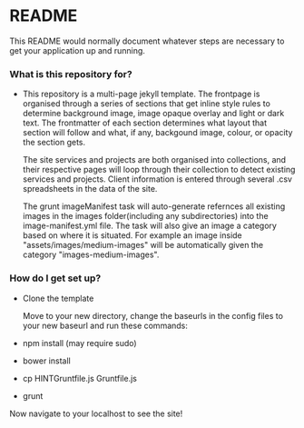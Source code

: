 # README #

This README would normally document whatever steps are necessary to get your application up and running.

### What is this repository for? ###

* This repository is a multi-page jekyll template. The frontpage is organised through a series of sections that get inline style rules to
  determine background image, image opaque overlay and light or dark text. The frontmatter of each section determines what layout that section
  will follow and what, if any, backgound image, colour, or opacity the section gets.

  The site services and projects are both organised into
  collections, and their respective pages will loop through their collection to detect existing services and projects. Client information is entered
  through several .csv spreadsheets in the data of the site.

  The grunt imageManifest task will auto-generate refernces all existing images in the images 
  folder(including any subdirectories) into the image-manifest.yml file. The task will also give an image a category based on where it is situated. For
  example an image inside "assets/images/medium-images" will be automatically given the category "images-medium-images".

### How do I get set up? ###

* Clone the template

  Move to your new directory, change the baseurls in the config files to your new baseurl and run these commands:

* npm install (may require sudo)
* bower install
* cp HINTGruntfile.js Gruntfile.js
* grunt

Now navigate to your localhost to see the site!
